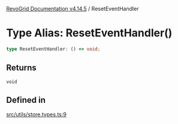 [RevoGrid Documentation v4.14.5](README.md) / ResetEventHandler

# Type Alias: ResetEventHandler()

```ts
type ResetEventHandler: () => void;
```

## Returns

`void`

## Defined in

[src/utils/store.types.ts:9](https://github.com/revolist/revogrid/blob/395fb64310e6654557393205ff295dbb2f4142c5/src/utils/store.types.ts#L9)
